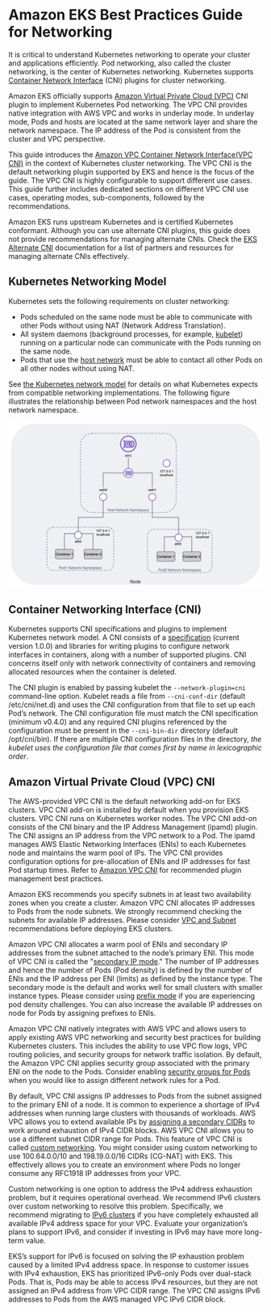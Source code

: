 # Amazon EKS Best Practices Guide for Networking

It is critical to understand Kubernetes networking to operate your cluster and applications efficiently. Pod networking, also called the cluster networking, is the center of Kubernetes networking. Kubernetes supports [Container Network Interface](https://github.com/containernetworking/cni) (CNI) plugins for cluster networking. 

Amazon EKS officially supports [Amazon Virtual Private Cloud (VPC)](https://docs.aws.amazon.com/vpc/latest/userguide/what-is-amazon-vpc.html) CNI plugin to implement Kubernetes Pod networking. The VPC CNI provides native integration with AWS VPC and works in underlay mode. In underlay mode, Pods and hosts are located at the same network layer and share the network namespace. The IP address of the Pod is consistent from the cluster and VPC perspective. 

This guide introduces the [Amazon VPC Container Network Interface](https://github.com/aws/amazon-vpc-cni-k8s)[(VPC CNI)](https://github.com/aws/amazon-vpc-cni-k8s) in the context of Kubernetes cluster networking. The VPC CNI is the default networking plugin supported by EKS and hence is the focus of the guide. The VPC CNI is highly configurable to support different use cases. This guide further includes dedicated sections on different VPC CNI use cases, operating modes, sub-components, followed by the recommendations.

Amazon EKS runs upstream Kubernetes and is certified Kubernetes conformant. Although you can use alternate CNI plugins, this guide does not provide recommendations for managing alternate CNIs. Check the [EKS Alternate CNI](https://docs.aws.amazon.com/eks/latest/userguide/alternate-cni-plugins.html) documentation for a list of partners and resources for managing alternate CNIs effectively.

## Kubernetes Networking Model

Kubernetes sets the following requirements on cluster networking:

* Pods scheduled on the same node must be able to communicate with other Pods without using NAT (Network Address Translation).
* All system daemons (background processes, for example, [kubelet](https://kubernetes.io/docs/concepts/overview/components/)) running on a particular node can communicate with the Pods running on the same node.
* Pods that use the [host network](https://docs.docker.com/network/host/) must be able to contact all other Pods on all other nodes without using NAT.

See [the Kubernetes network model](https://kubernetes.io/docs/concepts/services-networking/#the-kubernetes-network-model) for details on what Kubernetes expects from compatible networking implementations. The following figure illustrates the relationship between Pod network namespaces and the host network namespace.


![illustration of host network and 2 pod network namespaces](image.png)
## Container Networking Interface (CNI)

Kubernetes supports CNI specifications and plugins to implement Kubernetes network model. A CNI consists of a [specification](https://github.com/containernetworking/cni/blob/main/SPEC.md) (current version 1.0.0) and libraries for writing plugins to configure network interfaces in containers, along with a number of supported plugins. CNI concerns itself only with network connectivity of containers and removing allocated resources when the container is deleted. 

The CNI plugin is enabled by passing kubelet the `--network-plugin=cni` command-line option. Kubelet reads a file from `--cni-conf-dir` (default /etc/cni/net.d) and uses the CNI configuration from that file to set up each Pod’s network. The CNI configuration file must match the CNI specification (minimum v0.4.0) and any required CNI plugins referenced by the configuration must be present in the `--cni-bin-dir` directory (default /opt/cni/bin). If there are multiple CNI configuration files in the directory, *the kubelet uses the configuration file that comes first by name in lexicographic order*.


## Amazon Virtual Private Cloud (VPC) CNI

The AWS-provided VPC CNI is the default networking add-on for EKS clusters. VPC CNI add-on is installed by default when you provision EKS clusters. VPC CNI runs on Kubernetes worker nodes. The VPC CNI add-on consists of the CNI binary and the IP Address Management (ipamd) plugin. The CNI assigns an IP address from the VPC network to a Pod. The ipamd manages AWS Elastic Networking Interfaces (ENIs) to each Kubernetes node and maintains the warm pool of IPs. The VPC CNI provides configuration options for pre-allocation of ENIs and IP addresses for fast Pod startup times. Refer to [Amazon VPC CNI](../vpc-cni/index.md) for recommended plugin management best practices.

Amazon EKS recommends you specify subnets in at least two availability zones when you create a cluster. Amazon VPC CNI allocates IP addresses to Pods from the node subnets. We strongly recommend checking the subnets for available IP addresses. Please consider [VPC and Subnet](../subnets/index.md) recommendations before deploying EKS clusters. 

Amazon VPC CNI allocates a warm pool of ENIs and secondary IP addresses from the subnet attached to the node’s primary ENI. This mode of VPC CNI is called the "[secondary IP mode](../vpc-cni/index.md)." The number of IP addresses and hence the number of Pods (Pod density) is defined by the number of ENIs and the IP address per ENI (limits) as defined by the instance type. The secondary mode is the default and works well for small clusters with smaller instance types. Please consider using [prefix mode](../prefix-mode/index.md) if you are experiencing pod density challenges. You can also increase the available IP addresses on node for Pods by assigning prefixes to ENIs.

Amazon VPC CNI natively integrates with AWS VPC and allows users to apply existing AWS VPC networking and security best practices for building Kubernetes clusters. This includes the ability to use VPC flow logs, VPC routing policies, and security groups for network traffic isolation. By default, the Amazon VPC CNI applies security group associated with the primary ENI on the node to the Pods. Consider enabling [security groups for Pods](../sgpp/index.md) when you would like to assign different network rules for a Pod.

By default, VPC CNI assigns IP addresses to Pods from the subnet assigned to the primary ENI of a node. It is common to experience a shortage of IPv4 addresses when running large clusters with thousands of workloads. AWS VPC allows you to extend available IPs by [assigning a secondary CIDRs](https://docs.aws.amazon.com/vpc/latest/userguide/configure-your-vpc.html#add-cidr-block-restrictions) to work around exhaustion of IPv4 CIDR blocks. AWS VPC CNI allows you to use a different subnet CIDR range for Pods. This feature of VPC CNI is called [custom networking](../custom-networking/index.md). You might consider using custom networking to use 100.64.0.0/10 and 198.19.0.0/16 CIDRs (CG-NAT) with EKS. This effectively allows you to create an environment where Pods no longer consume any RFC1918 IP addresses from your VPC.

Custom networking is one option to address the IPv4 address exhaustion problem, but it requires operational overhead. We recommend IPv6 clusters over custom networking to resolve this problem. Specifically, we recommend migrating to [IPv6 clusters](../ipv6/index.md) if you have completely exhausted all available IPv4 address space for your VPC. Evaluate your organization’s plans to support IPv6, and consider if investing in IPv6 may have more long-term value. 

EKS’s support for IPv6 is focused on solving the IP exhaustion problem caused by a limited IPv4 address space. In response to customer issues with IPv4 exhaustion, EKS has prioritized IPv6-only Pods over dual-stack Pods. That is, Pods may be able to access IPv4 resources, but they are not assigned an IPv4 address from VPC CIDR range. The VPC CNI assigns IPv6 addresses to Pods from the AWS managed VPC IPv6 CIDR block. 


